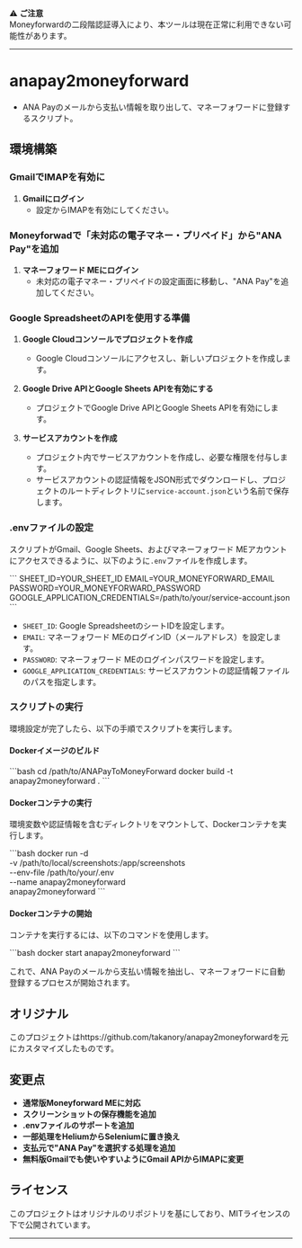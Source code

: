 ⚠️ **ご注意**  
Moneyforwardの二段階認証導入により、本ツールは現在正常に利用できない可能性があります。

---

# anapay2moneyforward

* ANA Payのメールから支払い情報を取り出して、マネーフォワードに登録するスクリプト。

## 環境構築

### GmailでIMAPを有効に
 
1. **Gmailにログイン**
   - 設定からIMAPを有効にしてください。

### Moneyforwadで「未対応の電子マネー・プリペイド」から"ANA Pay"を追加

1. **マネーフォワード MEにログイン**
   - 未対応の電子マネー・プリペイドの設定画面に移動し、"ANA Pay"を追加してください。
   
### Google SpreadsheetのAPIを使用する準備

1. **Google Cloudコンソールでプロジェクトを作成**
   - Google Cloudコンソールにアクセスし、新しいプロジェクトを作成します。

2. **Google Drive APIとGoogle Sheets APIを有効にする**
   - プロジェクトでGoogle Drive APIとGoogle Sheets APIを有効にします。

3. **サービスアカウントを作成**
   - プロジェクト内でサービスアカウントを作成し、必要な権限を付与します。
   - サービスアカウントの認証情報をJSON形式でダウンロードし、プロジェクトのルートディレクトリに`service-account.json`という名前で保存します。

### .envファイルの設定

スクリプトがGmail、Google Sheets、およびマネーフォワード MEアカウントにアクセスできるように、以下のように`.env`ファイルを作成します。

\`\`\`
SHEET_ID=YOUR_SHEET_ID
EMAIL=YOUR_MONEYFORWARD_EMAIL
PASSWORD=YOUR_MONEYFORWARD_PASSWORD
GOOGLE_APPLICATION_CREDENTIALS=/path/to/your/service-account.json
\`\`\`

- `SHEET_ID`: Google SpreadsheetのシートIDを設定します。
- `EMAIL`: マネーフォワード MEのログインID（メールアドレス）を設定します。
- `PASSWORD`: マネーフォワード MEのログインパスワードを設定します。
- `GOOGLE_APPLICATION_CREDENTIALS`: サービスアカウントの認証情報ファイルのパスを指定します。

### スクリプトの実行

環境設定が完了したら、以下の手順でスクリプトを実行します。

#### Dockerイメージのビルド

\`\`\`bash
cd /path/to/ANAPayToMoneyForward
docker build -t anapay2moneyforward .
\`\`\`

#### Dockerコンテナの実行

環境変数や認証情報を含むディレクトリをマウントして、Dockerコンテナを実行します。

\`\`\`bash
docker run -d \
    -v /path/to/local/screenshots:/app/screenshots \
    --env-file /path/to/your/.env \
    --name anapay2moneyforward \
    anapay2moneyforward
\`\`\`

#### Dockerコンテナの開始

コンテナを実行するには、以下のコマンドを使用します。

\`\`\`bash
docker start anapay2moneyforward
\`\`\`

これで、ANA Payのメールから支払い情報を抽出し、マネーフォワードに自動登録するプロセスが開始されます。

## オリジナル
このプロジェクトはhttps://github.com/takanory/anapay2moneyforwardを元にカスタマイズしたものです。

## 変更点
- **通常版Moneyforward MEに対応**
- **スクリーンショットの保存機能を追加**
- **.envファイルのサポートを追加**
- **一部処理をHeliumからSeleniumに置き換え**
- **支払元で"ANA Pay"を選択する処理を追加**
- **無料版Gmailでも使いやすいようにGmail APIからIMAPに変更**


## ライセンス
このプロジェクトはオリジナルのリポジトリを基にしており、MITライセンスの下で公開されています。

---
